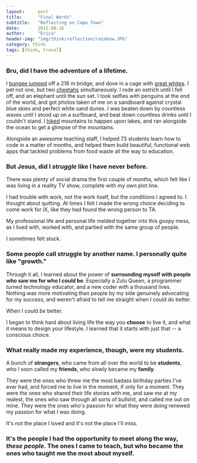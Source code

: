 ```yaml
---
layout:     post
title:      "Final Words"
subtitle:   "Reflecting on Cape Town"
date:       2015-08-16
author:     "Erica"
header-img: "img/think/reflection/rainbow.JPG"
category: think
tags: [think, travel]
---
```


<h3>Bru, did I have the adventure of a lifetime.</h3>

I <a href="{% post_url 2015-06-28-a-216m-leap-of-faith %}" target="_blank">bungee jumped</a> off a 216 m bridge, and dove in a cage with <a href="{% post_url 2015-06-07-unreal-reality %}" target="_blank">great whites</a>. I pet not one, but two <a href="{% post_url 2015-06-29-garden-route %}" target="_blank">cheetahs</a> simultaneously. I rode an ostrich until I fell off, and an elephant until the sun set. I took selfies with penguins at the end of the world, and got photos taken of me on a sandboard against crystal blue skies and perfect white sand dunes. I was beaten down by countless waves until I stood up on a surfboard, and beat down countless drinks until I couldn't stand. I <a href="{% post_url 2015-08-01-hikes %}" target="_blank">hiked</a> mountains to happen upon lakes, and ran alongside the ocean to get a glimpse of the mountains.

Alongside an awesome teaching staff, I helped 73 students learn how to code in a matter of months, and helped them build beautiful, functional web apps that tackled problems from food waste all the way to education. 

<h3>But Jesus, did I <i>struggle</i> like I have never before.</h3>
There was plenty of social drama the first couple of months, which felt like I was living in a reality TV show, complete with my own plot line.

I had trouble with work, not the work itself, but the conditions I agreed to. I thought about quitting. At times I felt I made the wrong choice deciding to come work for iX, like they had found the wrong person to TA.

My professional life and personal life melded together into this goopy mess, as I lived with, worked with, and partied with the same group of people.

I sometimes felt stuck.

<h3>Some people call struggle by another name. I personally quite like "growth."</h3>

Through it all, I learned about the power of <b>surrounding myself with people who saw me for who I <i>could</i> be</b>. Especially a Zulu Queen, a programmer turned technology educator, and a new coder with a thousand lives. Nothing was more motivating than people by my side genuinely advocating for my success, and weren't afraid to tell me straight when I could do better. 

When I could <i>be</i> better.

I began to think hard about living life the way you <b>choose</b> to live it, and what it means to design your lifestyle. I learned that it starts with just that -- a conscious choice.

<h3>What really made my experience, though, were my students.</h3>

A bunch of <b>strangers</b>, who came from all over the world to be <b>students</b>, who I soon called my <b>friends</b>, who slowly became my <b>family</b>. 

They were the ones who threw me the most badass birthday parties I've ever had, and forced me to live in the moment, if only for a moment. They were the ones who shared their life stories with me, and saw <i>me</i> at my realest, the ones who saw through all sorts of bullshit, and called me out on mine. They were the ones who's passion for what they were doing renewed my passion for what I was doing.

It's not the place I loved and it's not the place I'll miss.

<h3>It's the people I had the opportunity to meet along the way, <i>these people</i>. The ones I came to teach, but who became the ones who taught me the most about myself.</h3>